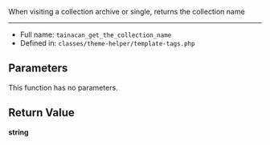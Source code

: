 
When visiting a collection archive or single, returns the collection name

***

* Full name: `tainacan_get_the_collection_name`
* Defined in: `classes/theme-helper/template-tags.php`

## Parameters

This function has no parameters.

## Return Value

**string**
